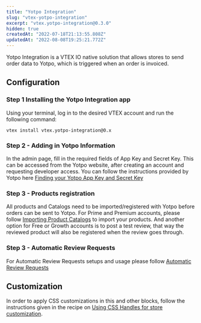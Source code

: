```yaml
---
title: "Yotpo Integration"
slug: "vtex-yotpo-integration"
excerpt: "vtex.yotpo-integration@0.3.0"
hidden: true
createdAt: "2022-07-18T21:13:55.808Z"
updatedAt: "2022-08-08T19:25:21.772Z"
---
```

Yotpo Integration is a VTEX IO native solution that allows stores to send order data to Yotpo, which is triggered when an order is invoiced.

## Configuration

### Step 1 Installing the Yotpo Integration app

Using your terminal, log in to the desired VTEX account and run the following command:

`vtex install vtex.yotpo-integration@0.x`

### Step 2 - Adding in Yotpo Information

In the admin page, fill in the required fields of App Key and Secret Key. This can be accessed from the Yotpo website, after creating an account and requesting developer access. You can follow the instructions provided by Yotpo here [Finding your Yotpo App Key and Secret Key](https://support.yotpo.com/en/article/finding-your-yotpo-app-key-and-secret-key)

### Step 3 - Products registration

All products and Catalogs need to be imported/registered with Yotpo before orders can be sent to Yotpo. For Prime and Premium accounts, please follow [Importing Product Catalogs](https://support.yotpo.com/en/article/importing-product-catalogs) to import your products.
And another option for Free or Growth accounts is to post a test review, that way the reviewed product will also be registered when the review goes through.

### Step 3 - Automatic Review Requests

For Automatic Review Requests setups and usage please follow [Automatic Review Requests](https://support.yotpo.com/en/article/automatic-review-requests)

## Customization

In order to apply CSS customizations in this and other blocks, follow the instructions given in the recipe on [Using CSS Handles for store customization](https://vtex.io/docs/recipes/style/using-css-handles-for-store-customization).